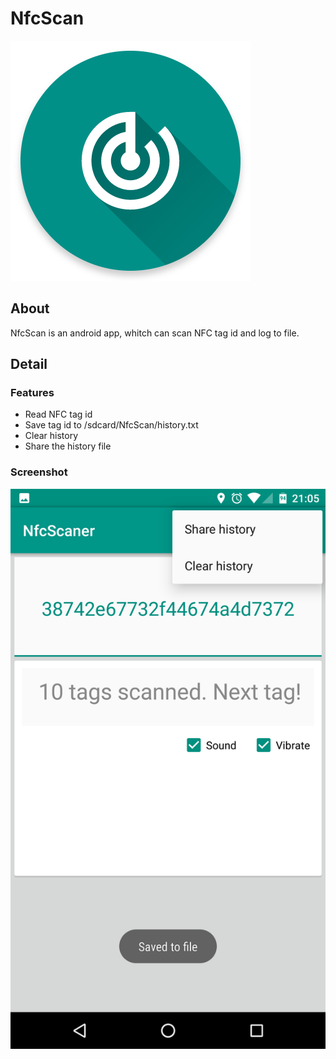 # NfcScan

![image](logo.png)

## About

NfcScan is an android app, whitch can scan NFC tag id and log to file.

## Detail

### Features

- Read NFC tag id
- Save tag id to /sdcard/NfcScan/history.txt
- Clear history
- Share the history file


### Screenshot

![image](screenshot.jpg)

